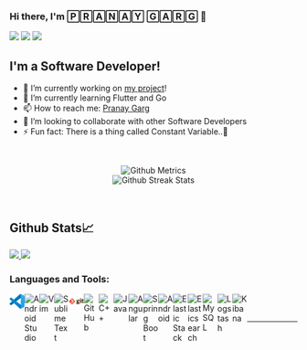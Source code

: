 ### Hi there, I'm 🄿🅁🄰🄽🄰🅈 🄶🄰🅁🄶 👋
<a href="https://codeforces.com/profile/pranay_garg"><img src="https://run.kaist.ac.kr/badges/codeforces/pranay_garg.svg"></a> 
<a href="https://www.codechef.com/users/pranay_garg"><img src="https://img.shields.io/badge/CodeChef-2081-yellow?logo=CodeChef"></a> 
<a href="https://github.com/pg30"><img src="https://img.shields.io/github/followers/pg30?style=social"></a>

## I'm a Software Developer!
- 🔭 I’m currently working on [my project][website]!
- 🌱 I’m currently learning Flutter and Go
- 📫 How to reach me: [Pranay Garg](https://www.linkedin.com/in/pranaygarg30/)
- 👯 I’m looking to collaborate with other Software Developers
- ⚡ Fun fact: There is a thing called Constant Variable..🤣
        
<br>
<p align="center">

<img src="https://metrics.lecoq.io/pg30" alt="Github Metrics">
  
<br>
  
<img src="https://github-readme-streak-stats.herokuapp.com/?user=pg30" alt="Github Streak Stats">
  
</p>
<br>

## Github Stats📈
<a href="https://github.com/pg30">
    <img src="https://github-readme-stats.vercel.app/api?username=pg30&count_private=true&show_icons=true&hide_border=true" width="51%" />
</a>
<a href="https://github.com/pg30">
  <img src="https://github-readme-stats.vercel.app/api/top-langs/?username=pg30&layout=compact&hide_border=true" width="43%" />
</a>


### Languages and Tools:

<img align="left" alt="Visual Studio Code" width="26px" src="https://raw.githubusercontent.com/github/explore/80688e429a7d4ef2fca1e82350fe8e3517d3494d/topics/visual-studio-code/visual-studio-code.png" />
<img align="left" alt="Android Studio" width="26px" src="https://upload.wikimedia.org/wikipedia/commons/thumb/8/8f/Breezeicons-apps-48-android-studio.svg/1024px-Breezeicons-apps-48-android-studio.svg.png" />
<img align="left" alt="Vim" width="26px" src="https://www.vim.org/images/vim32x32.gif" />
<img align="left" alt="Sublime Text" width="26px" src="https://external-content.duckduckgo.com/ip3/www.sublimetext.com.ico" />
<img align="left" alt="Git" width="26px" src="https://raw.githubusercontent.com/github/explore/80688e429a7d4ef2fca1e82350fe8e3517d3494d/topics/git/git.png" />
<img align="left" alt="GitHub" width="26px" src="https://external-content.duckduckgo.com/ip3/github.com.ico" />
<img align="left" alt="C++" width="26px" src="https://duckduckgo.com/i/759a5cf7.png" />
<img align="left" alt="Java" width="26px" src="https://simpleicons.org/icons/java.svg" />
<img align="left" alt="Angular" width="26px" src="https://external-content.duckduckgo.com/ip3/angular.io.ico" />
<img align="left" alt="Spring Boot" width="26px" src="https://external-content.duckduckgo.com/ip3/spring.io.ico" />
<img align="left" alt="Android" width="26px" src="https://external-content.duckduckgo.com/ip3/developer.android.com.ico" />
<img align="left" alt="Elastic Stack" width="26px" src="https://external-content.duckduckgo.com/iu/?u=https%3A%2F%2F3.bp.blogspot.com%2F-7WC6Fu82mHM%2FXJa2Y9o_9DI%2FAAAAAAAAJaQ%2FpY_D-Vb4eKkRTDo3LjNbIYafZXeQMEHpwCK4BGAYYCw%2Fs1600%2Flogo%252Belastic%252Bstack%252Bicon.png&f=1&nofb=1" />
<img align="left" alt="Elasticsearch" width="26px" src="https://img.icons8.com/color/2x/elasticsearch.png" />
<img align="left" alt="MySQL" width="26px" src="https://www.mysql.com/common/logos/logo-mysql-170x115.png" />
<img align="left" alt="Logstash" width="26px" src="https://external-content.duckduckgo.com/iu/?u=https%3A%2F%2F1.bp.blogspot.com%2F-HUGw2WV-kbk%2FXJazu_31ElI%2FAAAAAAAAJZ4%2FbCHfsUg5d7ElnRCRpjQz9YnoT-z_mr8FQCK4BGAYYCw%2Fs1600%2Flogo%252Belastic%252Blogstash%252Bicon.png&f=1&nofb=1" />
<img align="left" alt="Kibana" width="26px" src="https://external-content.duckduckgo.com/iu/?u=https%3A%2F%2Fcdn.freebiesupply.com%2Flogos%2Flarge%2F2x%2Felastic-kibana-logo-png-transparent.png&f=1&nofb=1" />

<br />
<br />

---

[website]: https://play.google.com/store/apps/details?id=com.pg.premiumcalculator&ah=Ih7iqj0P6Bn6HOiLIo5XgD8ukN0
[instagram]: https://www.instagram.com/_pranaygarg/?hl=en
[linkedin]: https://www.linkedin.com/in/pranaygarg30/


<!--
**pg30/pg30** is a ✨ _special_ ✨ repository because its `README.md` (this file) appears on your GitHub profile.

Here are some ideas to get you started:

- 🔭 I’m currently working on ...
- 🌱 I’m currently learning ...
- 👯 I’m looking to collaborate on ...
- 🤔 I’m looking for help with ...
- 💬 Ask me about ...
- 📫 How to reach me: ...
- 😄 Pronouns: ...
- ⚡ Fun fact: ...



- 🔭 I’m currently working on a [VS Code Course][website]!
- 🌱 I’m currently learning everything 🤣
- 👯 I’m looking to collaborate with other content creators
- 🥅 2020 Goals: Contribute more to Open Source projects
- ⚡ Fun fact: I love to draw and play guitar / drums
-->
